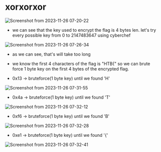 # xorxorxor
![Screenshot from 2023-11-26 07-20-22](https://github.com/0xPrimo/HackTheBox-Challenges/assets/93877982/223eb444-162b-4a8c-86bc-a88a1caea867)

- we can see that the key used to encrypt the flag is 4 bytes len. let's try every possible key from 0 to 2147483647 using cyberchef

![Screenshot from 2023-11-26 07-26-34](https://github.com/0xPrimo/HackTheBox-Challenges/assets/93877982/501c5a56-1f2b-48d4-9d29-7f9c810cac9c)
- as we can see, that's will take too long

- we know the first 4 characters of the flag is "HTB{" so we can brute force 1 byte key on the first 4 bytes of the encrypted flag.

-  0x13 -> bruteforce(1 byte key) until we found 'H'

![Screenshot from 2023-11-26 07-31-55](https://github.com/0xPrimo/HackTheBox-Challenges/assets/93877982/788bf91a-a81e-4177-9913-4d6095cd1c6e)

- 0x4a -> bruteforce(1 byte key) until we found 'T'

![Screenshot from 2023-11-26 07-32-12](https://github.com/0xPrimo/HackTheBox-Challenges/assets/93877982/75b21437-919a-4f05-a0ce-54b2d2e20aaa)

- 0xf6 -> bruteforce(1 byte key) until we found 'B'

![Screenshot from 2023-11-26 07-32-28](https://github.com/0xPrimo/HackTheBox-Challenges/assets/93877982/365ddf24-9918-4071-8972-7ea17439e4dd)

- 0xe1 -> bruteforce(1 byte key) until we found '{'

![Screenshot from 2023-11-26 07-32-41](https://github.com/0xPrimo/HackTheBox-Challenges/assets/93877982/f4b164a1-df0a-423b-936a-6f3da835a417)

